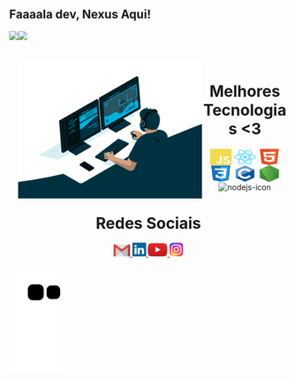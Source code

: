 ## Faaaala dev, Nexus Aqui!

<div>
  
  <img  src="https://github-readme-stats.vercel.app/api?username=PHNexus&show_icons=true&theme=great-gatsby&include_all_commits=true&count_private=true"/>
  <img align="left" height="180em"  src="https://github-readme-stats.vercel.app/api/top-langs/?username=PHNexus&layout=compact&langs_count=16&theme=great-gatsby"/>
</div>
<br>


<div  align="center"> 
  <div style="display: inline_block"><br>
    <img align="left" height="250" alt="coding-time" src="code.gif">
    <h1 align="center">Melhores Tecnologias <3</h1>
    <img align="center" height="30" width="40" alt="js-icon"  src="https://raw.githubusercontent.com/devicons/devicon/master/icons/javascript/javascript-plain.svg">
    <img align="center" height="30" width="40" alt="react-icon" src="https://raw.githubusercontent.com/devicons/devicon/master/icons/react/react-original.svg">
    <img align="center" height="30" width="40" alt="html-icon" src="https://raw.githubusercontent.com/devicons/devicon/master/icons/html5/html5-original.svg">
    <img align="center" height="30" width="40" alt="css-icon" src="https://raw.githubusercontent.com/devicons/devicon/master/icons/css3/css3-original.svg">
    <img align="center" height="30" width="40" alt="c-icon" src="https://raw.githubusercontent.com/devicons/devicon/master/icons/c/c-original.svg">
    <img align="center" height="30" width="40" alt="nodejs-icon" src="https://raw.githubusercontent.com/devicons/devicon/master/icons/nodejs/nodejs-original.svg">
    <img align="center" height="30" width="40" alt="nodejs-icon" src="https://raw.githubusercontent.com/jmnote/z-icons/master/svg/cpp.svg">
   </div>
    
  
  <h1 align="center">Redes Sociais</h1>
    <a href = "mailto: work.luigi.marcostrup10@gmail.com">
      <img width="30" src="gmail.svg">
    </a>
    <a href = "https://www.linkedin.com/in/marcos-vinicius-86706b262/">
      <img width="25" src="linkedin.svg">
    </a>
    <a href = "https://www.youtube.com/@nexuszx_ofc">
      <img width="35" src="youtube.svg">
    </a>
    <a href = "https://www.instagram.com/nexuszx_ofc/">
      <img width="25" src="instagram.png">
    </a>
</div>
  
![Snake animation](https://github.com/PHNexus/PHNexus/blob/output/github-contribution-grid-snake.svg)

